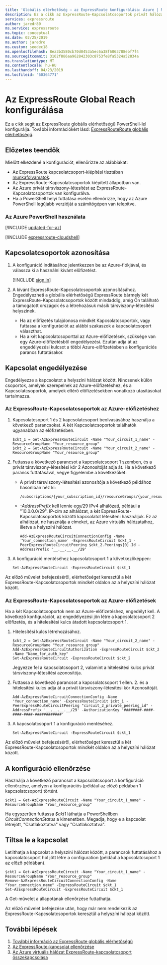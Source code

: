 ```yaml
---
title: 'Globális elérhetőség – az ExpressRoute konfigurálása: Azure | Microsoft Docs'
description: Ez a cikk az ExpressRoute-Kapcsolatcsoportok privát hálózati a helyszíni hálózat között, és engedélyezze a globális elérhetőségű teszik hivatkozásra.
services: expressroute
author: jaredr80
ms.service: expressroute
ms.topic: conceptual
ms.date: 02/25/2019
ms.author: jaredro
ms.custom: seodec18
ms.openlocfilehash: 8ea3b3580cb70d0453a5ec6a38f6063788ebf7f4
ms.sourcegitcommit: 3102f886aa962842303c8753fe8fa5324a52834a
ms.translationtype: MT
ms.contentlocale: hu-HU
ms.lasthandoff: 04/23/2019
ms.locfileid: "60364771"
---
```

# <a name="configure-expressroute-global-reach"></a>Az ExpressRoute Global Reach konfigurálása

Ez a cikk segít az ExpressRoute globális elérhetőségű PowerShell-lel konfigurálja. További információkért lásd: [ExpressRouteRoute globális elérhetőségű](expressroute-global-reach.md).

 ## <a name="before-you-begin"></a>Előzetes teendők

Mielőtt elkezdené a konfigurációt, ellenőrizze az alábbiakat:

* Az ExpressRoute kapcsolatcsoport-kiépítési tisztában [munkafolyamatok](expressroute-workflows.md).
* Az ExpressRoute-Kapcsolatcsoportok kiépített állapotban van.
* Az Azure privát társviszony-létesítést az ExpressRoute-Kapcsolatcsoportok van konfigurálva.
* Ha a PowerShell helyi futtatása esetén ellenőrizze, hogy az Azure PowerShell legújabb verzióját a számítógépen van telepítve.

### <a name="working-with-azure-powershell"></a>Az Azure PowerShell használata

[!INCLUDE [updated-for-az](../../includes/updated-for-az.md)]

[!INCLUDE [expressroute-cloudshell](../../includes/expressroute-cloudshell-powershell-about.md)]

## <a name="identify-circuits"></a>Kapcsolatcsoportok azonosítása

1. A konfiguráció indításához jelentkezzen be az Azure-fiókjával, és válassza ki a használni kívánt előfizetést.

   [!INCLUDE [sign in](../../includes/expressroute-cloud-shell-connect.md)]
2. A kívánt ExpressRoute-Kapcsolatcsoportok azonosításához. Engedélyezheti a globális elérhetőségű ExpressRoute bármely két ExpressRoute-Kapcsolatcsoportok között mindaddig, amíg Ön található a támogatott országok és a létrehozásuk másik társviszony-létesítési helyszínek. 

   * Ha az előfizetés tulajdonosa mindkét Kapcsolatcsoportok, vagy futtassa a konfigurációt az alábbi szakaszok a kapcsolatcsoport választhat.
   * Ha a két kapcsolatcsoporttal az Azure-előfizetések, szüksége van egy Azure-előfizetésből engedélyezési. Ezután adja át az engedélyezési kulcsot a többi Azure-előfizetésben a konfigurációs parancs futtatásakor.

## <a name="enable-connectivity"></a>Kapcsolat engedélyezése

Engedélyezze a kapcsolatot a helyszíni hálózat között. Nincsenek külön csoportok, amelyek szerepelnek az Azure-előfizetéshez, és a Kapcsolatcsoportok, amelyek eltérő előfizetésekben vonatkozó utasításokat tartalmazza.

### <a name="expressroute-circuits-in-the-same-azure-subscription"></a>Az ExpressRoute-Kapcsolatcsoportok az Azure-előfizetéshez

1. Kapcsolatcsoport 1 és 2 kapcsolatcsoport beolvasásához használja a következő parancsokat. A két Kapcsolatcsoportok találhatók ugyanabban az előfizetésben.

   ```azurepowershell-interactive
   $ckt_1 = Get-AzExpressRouteCircuit -Name "Your_circuit_1_name" -ResourceGroupName "Your_resource_group"
   $ckt_2 = Get-AzExpressRouteCircuit -Name "Your_circuit_2_name" -ResourceGroupName "Your_resource_group"
   ```
2. Futtassa a következő parancsot a kapcsolatcsoport 1 szemben, és a privát társviszony-létesítési kör 2 Azonosítóját adja át. Ha a következő parancs futtatásával, vegye figyelembe a következőket:

   * A privát társviszony-létesítési azonosítója a következő példához hasonlóan néz ki: 

     ```
     /subscriptions/{your_subscription_id}/resourceGroups/{your_resource_group}/providers/Microsoft.Network/expressRouteCircuits/{your_circuit_name}/peerings/AzurePrivatePeering
     ```
   * *-AddressPrefix* kell lennie egy/29 IPv4 alhálózati, például a "10.0.0.0/29". IP-cím az alhálózat, a két ExpressRoute-Kapcsolatcsoportok közötti kapcsolatot létesíteni használjuk. Ez az alhálózat, ne használja a címeket, az Azure virtuális hálózataihoz, illetve a helyszíni hálózat.

     ```azurepowershell-interactive
     Add-AzExpressRouteCircuitConnectionConfig -Name 'Your_connection_name' -ExpressRouteCircuit $ckt_1 -PeerExpressRouteCircuitPeering $ckt_2.Peerings[0].Id -AddressPrefix '__.__.__.__/29'
     ```
3. A konfiguráció mentéséhez kapcsolatcsoport 1 a következőképpen:

   ```azurepowershell-interactive
   Set-AzExpressRouteCircuit -ExpressRouteCircuit $ckt_1
   ```

Az előző művelet befejezéséről, elérhetőséget keresztül a két ExpressRoute-Kapcsolatcsoportok mindkét oldalon az a helyszíni hálózat között.

### <a name="expressroute-circuits-in-different-azure-subscriptions"></a>Az ExpressRoute-Kapcsolatcsoportok az Azure-előfizetések

Ha a két Kapcsolatcsoportok nem az Azure-előfizetéshez, engedélyt kell. A következő konfigurációt, az engedélyezési jön létre a kapcsolatcsoport 2 előfizetés, és a hitelesítési kulcs átadott kapcsolatcsoport 1.

1. Hitelesítési kulcs létrehozásához.

   ```azurepowershell-interactive
   $ckt_2 = Get-AzExpressRouteCircuit -Name "Your_circuit_2_name" -ResourceGroupName "Your_resource_group"
   Add-AzExpressRouteCircuitAuthorization -ExpressRouteCircuit $ckt_2 -Name "Name_for_auth_key"
   Set-AzExpressRouteCircuit -ExpressRouteCircuit $ckt_2
   ```

   Jegyezze fel a kapcsolatcsoport 2, valamint a hitelesítési kulcs privát társviszony-létesítési azonosítója.
2. Futtassa a következő parancsot a kapcsolatcsoport 1 ellen. 2. és a hitelesítési kulcs adja át a privát társviszony-létesítési kör Azonosítóját.

   ```azurepowershell-interactive
   Add-AzExpressRouteCircuitConnectionConfig -Name 'Your_connection_name' -ExpressRouteCircuit $ckt_1 -PeerExpressRouteCircuitPeering "circuit_2_private_peering_id" -AddressPrefix '__.__.__.__/29' -AuthorizationKey '########-####-####-####-############'
   ```
3. A kapcsolatcsoport 1 a konfiguráció mentéséhez.

   ```azurepowershell-interactive
   Set-AzExpressRouteCircuit -ExpressRouteCircuit $ckt_1
   ```

Az előző művelet befejezéséről, elérhetőséget keresztül a két ExpressRoute-Kapcsolatcsoportok mindkét oldalon az a helyszíni hálózat között.

## <a name="verify-the-configuration"></a>A konfiguráció ellenőrzése

Használja a következő parancsot a kapcsolatcsoport a konfiguráció ellenőrzése, amelyen a konfigurációs (például az előző példában 1 kapcsolatcsoport) történt.
```azurepowershell-interactive
$ckt1 = Get-AzExpressRouteCircuit -Name "Your_circuit_1_name" -ResourceGroupName "Your_resource_group"
```

Ha egyszerűen futtassa *$ckt1* láthatja a PowerShellben *CircuitConnectionStatus* a kimenetben. Megadja, hogy e a kapcsolat létrejött, "Csatlakoztatva" vagy "Csatlakoztatva". 

## <a name="disable-connectivity"></a>Tiltsa le a kapcsolat

Letilthatja a kapcsolat a helyszíni hálózat között, a parancsok futtatásához a kapcsolatcsoport hol jött létre a configuration (például a kapcsolatcsoport 1 az előző példában).

```azurepowershell-interactive
$ckt1 = Get-AzExpressRouteCircuit -Name "Your_circuit_1_name" -ResourceGroupName "Your_resource_group"
Remove-AzExpressRouteCircuitConnectionConfig -Name "Your_connection_name" -ExpressRouteCircuit $ckt_1
Set-AzExpressRouteCircuit -ExpressRouteCircuit $ckt_1
```

A Get-művelet a állapotának ellenőrzése futtathatja.

Az előző művelet befejezése után, hogy már nem rendelkezik az ExpressRoute-Kapcsolatcsoportok keresztül a helyszíni hálózat között.

## <a name="next-steps"></a>További lépések
1. [További információ az ExpressRoute globális elérhetőségű](expressroute-global-reach.md)
2. [Az ExpressRoute-kapcsolat ellenőrzése](expressroute-troubleshooting-expressroute-overview.md)
3. [Az Azure virtuális hálózat ExpressRoute-kapcsolatcsoport összekapcsolása](expressroute-howto-linkvnet-arm.md)
